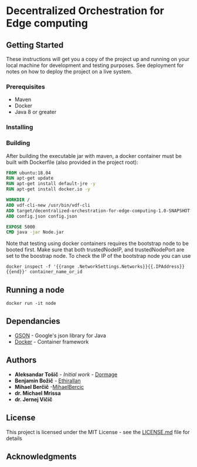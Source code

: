 # Decentralized Orchestration for Edge computing


## Getting Started

These instructions will get you a copy of the project up and running on your local machine for development and testing purposes. See deployment for notes on how to deploy the project on a live system.

### Prerequisites

* Maven
* Docker
* Java 8 or greater

### Installing


### Building
After building the executable jar with maven, a docker container must be built with Dockerfile (also provided in the project root):
```dockerfile
FROM ubuntu:18.04
RUN apt-get update
RUN apt-get install default-jre -y
RUN apt-get install docker.io -y

WORKDIR /
ADD vdf-cli-new /usr/bin/vdf-cli
ADD target/decentralized-orchestration-for-edge-computing-1.0-SNAPSHOT.jar Node.jar
ADD config.json config.json

EXPOSE 5000
CMD java -jar Node.jar
```

Note that testing using docker containers requires the bootstrap node to be booted first. Make sure that both trustedNodeIP, and trustedNodePort are set to the boostrap node.
To check the IP of the bootstrap node you can use
```
docker inspect -f '{{range .NetworkSettings.Networks}}{{.IPAddress}}{{end}}' container_name_or_id
```

## Running a node
```
docker run -it node
```


## Dependancies

* [GSON](https://github.com/google/gson) - Google's json library for Java
* [Docker](https://www.docker.com/) - Container framework

## Authors

* **Aleksandar Tošič** - *Initial work* - [Dormage](https://gitlab.com/Dormage)
* **Benjamin Božič** - [Ethirallan](https://gitlab.com/Ethirallan)
* **Mihael Berčič** -[MihaelBercic](https://gitlab.com/MihaelBercic)
* **dr. Michael Mrissa** 
* **dr. Jernej Vičič** 

## License

This project is licensed under the MIT License - see the [LICENSE.md](LICENSE.md) file for details

## Acknowledgments



